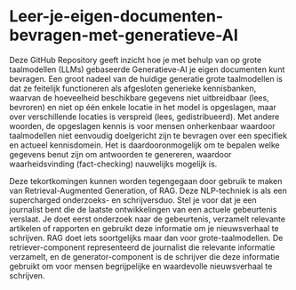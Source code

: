 # Leer-je-eigen-documenten-bevragen-met-generatieve-AI
Deze GitHub Repository geeft inzicht hoe je met behulp van op grote taalmodellen (LLMs) gebaseerde Generatieve-AI je eigen documenten kunt bevragen.
Een groot nadeel van de huidige generatie grote taalmodellen is dat ze feitelijk functioneren als afgesloten generieke kennisbanken, waarvan de hoeveelheid beschikbare gegevens niet uitbreidbaar (lees, bevroren) en niet op één enkele locatie in het model is opgeslagen, maar over verschillende locaties is verspreid (lees, gedistribueerd).
Met andere woorden, de opgeslagen kennis is voor mensen onherkenbaar waardoor taalmodellen niet eenvoudig doelgericht zijn te bevragen over een specifiek en actueel kennisdomein. 
Het is daardooronmogelijk om te bepalen welke gegevens benut zijn om antwoorden te genereren, waardoor waarheidsvinding (fact-checking) nauwelijks mogelijk is. 

Deze tekortkomingen kunnen worden tegengegaan door gebruik te maken van Retrieval-Augmented Generation, of RAG. 
Deze NLP-techniek is als een supercharged onderzoeks- en schrijversduo. Stel je voor dat je een journalist bent die de laatste ontwikkelingen van een actuele gebeurtenis verslaat. Je doet eerst onderzoek naar de gebeurtenis, verzamelt relevante artikelen of rapporten en gebruikt deze informatie om je nieuwsverhaal te schrijven. 
RAG doet iets soortgelijks maar dan voor grote-taalmodellen. De retriever-component representeerd de journalist die relevante informatie verzamelt, en de generator-component is de schrijver die deze informatie gebruikt om  voor mensen begrijpelijke en waardevolle nieuwsverhaal te schrijven.
